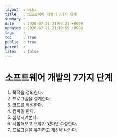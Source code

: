 ```yaml
---
layout  : wiki
title   : 소프트웨어 개발의 7가지 단계
summary : 
date    : 2020-07-21 21:08:21 +0900
updated : 2020-07-21 21:10:55 +0900
tags    : 
toc     : true
public  : true
parent  : 
latex   : false
---
```


# 소프트웨어 개발의 7가지 단계 

1. 목적을 정의한다.
2. 프로그램을 설계한다.
3. 코드를 작성한다.
4. 컴파일 한다.
5. 실행시켜본다.
6. 시험해보고 오류가 있다면 수정한다.
7. 프로그램을 유지하고 개선해 나간다.
